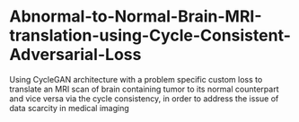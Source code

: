 # Abnormal-to-Normal-Brain-MRI-translation-using-Cycle-Consistent-Adversarial-Loss
Using CycleGAN architecture with a problem specific custom loss to translate an MRI scan of brain containing tumor to its normal counterpart and vice versa via the cycle consistency, in order to address the issue of data scarcity in medical imaging
